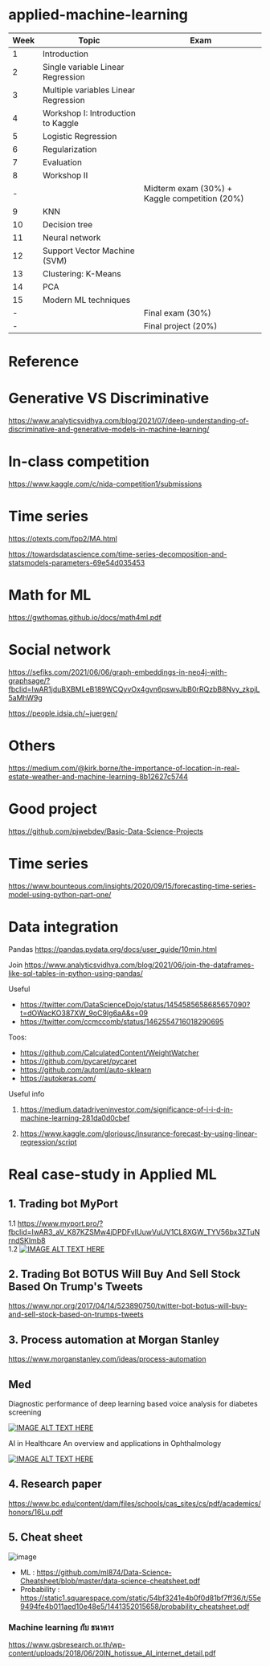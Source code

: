 # applied-machine-learning
| Week  |  Topic | Exam |
| ----  |  ---- | ---- |
| 1     |     Introduction |
| 2     |     Single variable Linear Regression |
| 3     |     Multiple variables Linear Regression |
| 4     |     Workshop I: Introduction to Kaggle |
| 5     |     Logistic Regression | 
| 6     |     Regularization |
| 7     |     Evaluation |
| 8     |     Workshop II | 
| -     |     | Midterm exam (30%) + Kaggle competition (20%) |
| 9     |     KNN | 
| 10    |     Decision tree |
| 11    |     Neural network |
| 12    |     Support Vector Machine (SVM) |
| 13    |     Clustering: K-Means |
| 14    |     PCA | 
| 15    |     Modern ML techniques |
| -    |      | Final exam (30%) |
| -    |      | Final project (20%) |


# Reference

# Generative VS Discriminative
https://www.analyticsvidhya.com/blog/2021/07/deep-understanding-of-discriminative-and-generative-models-in-machine-learning/

# In-class competition
https://www.kaggle.com/c/nida-competition1/submissions

# Time series

https://otexts.com/fpp2/MA.html

https://towardsdatascience.com/time-series-decomposition-and-statsmodels-parameters-69e54d035453

# Math for ML

https://gwthomas.github.io/docs/math4ml.pdf

# Social network

https://sefiks.com/2021/06/06/graph-embeddings-in-neo4j-with-graphsage/?fbclid=IwAR1jduBXBMLeB189WCQyvOx4gvn6pswvJbB0rRQzbB8Nvy_zkpjL5aMhW9g

https://people.idsia.ch/~juergen/

# Others

https://medium.com/@kirk.borne/the-importance-of-location-in-real-estate-weather-and-machine-learning-8b12627c5744

# Good project
https://github.com/pjwebdev/Basic-Data-Science-Projects

# Time series
https://www.bounteous.com/insights/2020/09/15/forecasting-time-series-model-using-python-part-one/

# Data integration
Pandas
https://pandas.pydata.org/docs/user_guide/10min.html

Join
https://www.analyticsvidhya.com/blog/2021/06/join-the-dataframes-like-sql-tables-in-python-using-pandas/

Useful
- https://twitter.com/DataScienceDojo/status/1454585658685657090?t=dOWacKO387XW_9oC9Ig6aA&s=09
- https://twitter.com/ccmccomb/status/1462554716018290695

Toos:
- https://github.com/CalculatedContent/WeightWatcher
- https://github.com/pycaret/pycaret
- https://github.com/automl/auto-sklearn
- https://autokeras.com/

Useful info

1. https://medium.datadriveninvestor.com/significance-of-i-i-d-in-machine-learning-281da0d0cbef

2. https://www.kaggle.com/gloriousc/insurance-forecast-by-using-linear-regression/script

# Real case-study in Applied ML

## 1. Trading bot MyPort
1.1 https://www.myport.pro/?fbclid=IwAR3_aV_K87KZSMw4jDPDFvIUuwVuUV1CL8XGW_TYV56bx3ZTuNrndSKlmb8 </br>
1.2 [![IMAGE ALT TEXT HERE](https://img.youtube.com/vi/E9w3hkr9qQY/0.jpg)](https://www.youtube.com/watch?v=E9w3hkr9qQY)

## 2. Trading Bot BOTUS Will Buy And Sell Stock Based On Trump's Tweets </br> 
https://www.npr.org/2017/04/14/523890750/twitter-bot-botus-will-buy-and-sell-stock-based-on-trumps-tweets

## 3. Process automation at Morgan Stanley
https://www.morganstanley.com/ideas/process-automation

## Med

Diagnostic performance of deep learning based voice analysis for diabetes screening

[![IMAGE ALT TEXT HERE](https://img.youtube.com/vi/deJ5LA21cts/0.jpg)](https://www.youtube.com/watch?v=deJ5LA21cts)

AI in Healthcare An overview and applications in Ophthalmology

[![IMAGE ALT TEXT HERE](https://img.youtube.com/vi/9BdUTvbk9lE/0.jpg)](https://www.youtube.com/watch?v=9BdUTvbk9lE)

## 4. Research paper
https://www.bc.edu/content/dam/files/schools/cas_sites/cs/pdf/academics/honors/16Lu.pdf

## 5. Cheat sheet
![image](https://user-images.githubusercontent.com/69342162/153760382-d4dbb96e-a617-47d5-bd1a-d78cda298bec.png)
- ML : https://github.com/ml874/Data-Science-Cheatsheet/blob/master/data-science-cheatsheet.pdf
- Probability : https://static1.squarespace.com/static/54bf3241e4b0f0d81bf7ff36/t/55e9494fe4b011aed10e48e5/1441352015658/probability_cheatsheet.pdf

### Machine learning กับ ธนาคาร
https://www.gsbresearch.or.th/wp-content/uploads/2018/06/20IN_hotissue_AI_internet_detail.pdf
